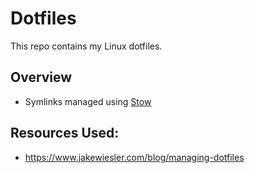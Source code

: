 # Dotfiles

This repo contains my Linux dotfiles.

## Overview

- Symlinks managed using [Stow](https://www.gnu.org/software/stow/manual/stow.html)

## Resources Used:

- https://www.jakewiesler.com/blog/managing-dotfiles
